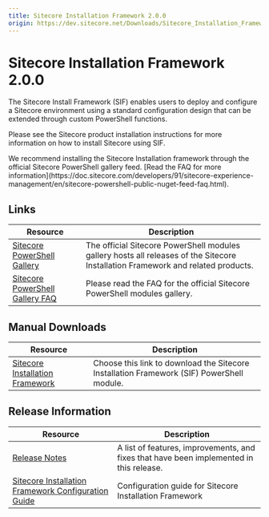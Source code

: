 ```yaml
---
title: Sitecore Installation Framework 2.0.0
origin: https://dev.sitecore.net/Downloads/Sitecore_Installation_Framework/2x/Sitecore_Installation_Framework_200
---
```


# Sitecore Installation Framework 2.0.0

The Sitecore Install Framework (SIF) enables users to deploy and configure a Sitecore environment using a standard configuration design that can be extended through custom PowerShell functions.

Please see the Sitecore product installation instructions for more information on how to install Sitecore using SIF.

  <Alert variant='warning' mb={4}>
    <AlertIcon />
    We recommend installing the Sitecore Installation framework through the official Sitecore PowerShell gallery feed. [Read the FAQ for more information](https://doc.sitecore.com/developers/91/sitecore-experience-management/en/sitecore-powershell-public-nuget-feed-faq.html).
  </Alert>
  

## Links

 | Resource | Description |
 | --- | --- |
 | [Sitecore PowerShell Gallery](https://cloudsmith.io/~sitecore/repos/resources/packages/) | The official Sitecore PowerShell modules gallery hosts all releases of the Sitecore Installation Framework and related products. |
 | [Sitecore PowerShell Gallery FAQ](https://doc.sitecore.net/sitecore_experience_platform/developing/developing_with_sitecore/sitecore_powershell_public_nuget_feed_faq) | Please read the FAQ for the official Sitecore PowerShell modules gallery. |

## Manual Downloads

 | Resource | Description |
 | --- | --- |
 | [Sitecore Installation Framework](https://sitecoredev.azureedge.net/~/media/5C1E96D768AF4364B68A00B962F5B3FE.ashx?date=20181128T090825) | Choose this link to download the Sitecore Installation Framework (SIF) PowerShell module. |

## Release Information

 | Resource | Description |
 | --- | --- |
 | [Release Notes](/downloads/Sitecore%20Installation%20Framework/2x/Sitecore%20Installation%20Framework%20200/Release%20Notes) | A list of features, improvements, and fixes that have been implemented in this release. |
 | [Sitecore Installation Framework Configuration Guide](https://sitecoredev.azureedge.net/~/media/EA8D237B7FF9432DBBC71E6D9F1A6D5E.ashx?date=20181207T132958) | Configuration guide for Sitecore Installation Framework |